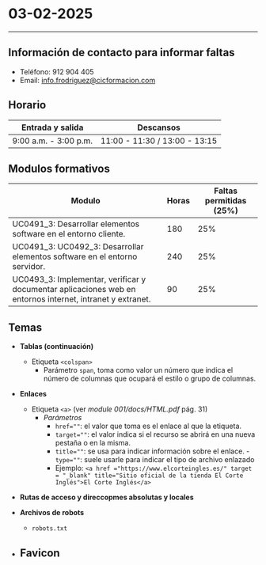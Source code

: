 # 03-02-2025

---

## Información de contacto para informar faltas

- Teléfono: 912 904 405
- Email: info.frodriguez@cicformacion.com

## Horario

Entrada y salida | Descansos
---|---
9:00 a.m. - 3:00 p.m. | 11:00 - 11:30 / 13:00 - 13:15

## Modulos formativos

| Modulo                                                                                                    | Horas | Faltas permitidas (25%) |
| --------------------------------------------------------------------------------------------------------- | ----- | ----------------------- |
| UC0491_3: Desarrollar elementos software en el entorno cliente.                                           | 180   | 25%                     |
| UC0491_3: UC0492_3: Desarrollar elementos software en el entorno servidor.                                | 240   | 25%                     |
| UC0493_3: Implementar, verificar y documentar aplicaciones web en entornos internet, intranet y extranet. | 90    | 25%                     |

## Temas

- **Tablas (continuación)**
    - Etiqueta `<colspan>`
        - Parámetro `span`, toma como valor un número que indica el número de columnas que ocupará el estilo o grupo de columnas.

- **Enlaces**
    - Etiqueta `<a>` (ver _module 001/docs/HTML.pdf_ pág. 31)
        - _Parámetros_
            - `href=""`: el valor que toma es el enlace al que la etiqueta.
            - `target=""`: el valor indica si el recurso se abrirá en una nueva pestaña o en la misma.
            - `title=""`: se usa para indicar información sobre el enlace.
            -`type=""`: suele usarle para indicar el tipo de archivo enlazado
            - Ejemplo: `<a href ="https://www.elcorteingles.es/" target = "_blank" title="Sitio oficial de la tienda El Corte Inglés">El Corte Inglés</a>`
- **Rutas de acceso y direccopmes absolutas y locales**
- **Archivos de robots**
    - `robots.txt`
- **Favicon**
    - 